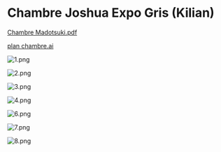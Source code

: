 # Chambre Joshua Expo Gris (Kilian)

[Chambre Madotsuki.pdf](Chambre%20Joshua%20Expo%20Gris%20(Kilian)%208fb24b3332194339b68ee9a509682b21/Chambre_Madotsuki.pdf)

[plan chambre.ai](Chambre%20Joshua%20Expo%20Gris%20(Kilian)%208fb24b3332194339b68ee9a509682b21/plan_chambre.ai)

![1.png](Chambre%20Joshua%20Expo%20Gris%20(Kilian)%208fb24b3332194339b68ee9a509682b21/1.png)

![2.png](Chambre%20Joshua%20Expo%20Gris%20(Kilian)%208fb24b3332194339b68ee9a509682b21/2.png)

![3.png](Chambre%20Joshua%20Expo%20Gris%20(Kilian)%208fb24b3332194339b68ee9a509682b21/3.png)

![4.png](Chambre%20Joshua%20Expo%20Gris%20(Kilian)%208fb24b3332194339b68ee9a509682b21/4.png)

![6.png](Chambre%20Joshua%20Expo%20Gris%20(Kilian)%208fb24b3332194339b68ee9a509682b21/6.png)

![7.png](Chambre%20Joshua%20Expo%20Gris%20(Kilian)%208fb24b3332194339b68ee9a509682b21/7.png)

![8.png](Chambre%20Joshua%20Expo%20Gris%20(Kilian)%208fb24b3332194339b68ee9a509682b21/8.png)